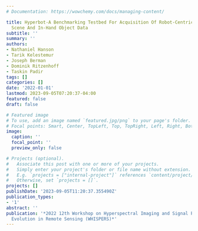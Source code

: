 ```yaml
---
# Documentation: https://wowchemy.com/docs/managing-content/

title: Hyperbot-A Benchmarking Testbed For Acquisition Of Robot-Centric Hyperspectral
  Scene And In-Hand Object Data
subtitle: ''
summary: ''
authors:
- Nathaniel Hanson
- Tarik Kelestemur
- Joseph Berman
- Dominik Ritzenhoff
- Taskin Padir
tags: []
categories: []
date: '2022-01-01'
lastmod: 2023-09-05T07:20:37-04:00
featured: false
draft: false

# Featured image
# To use, add an image named `featured.jpg/png` to your page's folder.
# Focal points: Smart, Center, TopLeft, Top, TopRight, Left, Right, BottomLeft, Bottom, BottomRight.
image:
  caption: ''
  focal_point: ''
  preview_only: false

# Projects (optional).
#   Associate this post with one or more of your projects.
#   Simply enter your project's folder or file name without extension.
#   E.g. `projects = ["internal-project"]` references `content/project/deep-learning/index.md`.
#   Otherwise, set `projects = []`.
projects: []
publishDate: '2023-09-05T11:20:37.355490Z'
publication_types:
- '1'
abstract: ''
publication: '*2022 12th Workshop on Hyperspectral Imaging and Signal Processing:
  Evolution in Remote Sensing (WHISPERS)*'
---
```

